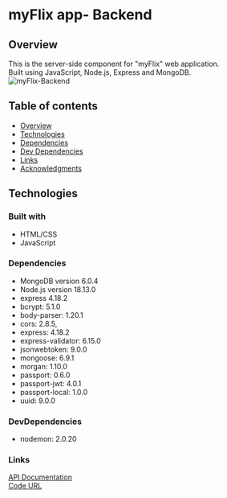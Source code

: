 # myFlix app- Backend

## Overview

This is the server-side component for "myFlix" web application. <br>
Built using JavaScript, Node.js, Express and MongoDB. <br>
![myFlix-Backend](https://i.imgur.com/J8dZKdZ.png) <br>

## Table of contents

- [Overview](#overview)
- [Technologies](#built-with)
- [Dependencies](#dependencies)
- [Dev Dependencies](#devdependencies)
- [Links](#links)
- [Acknowledgments](#acknowledgments)

## Technologies

### Built with
- HTML/CSS
- JavaScript

### Dependencies
- MongoDB version 6.0.4
- Node.js version 18.13.0
 - express 4.18.2
 - bcrypt: 5.1.0
 - body-parser: 1.20.1
 - cors: 2.8.5,
 - express: 4.18.2
 - express-validator: 6.15.0
 - jsonwebtoken: 9.0.0
 - mongoose: 6.9.1
 - morgan: 1.10.0
 - passport: 0.6.0
 - passport-jwt: 4.0.1
 - passport-local: 1.0.0
 - uuid: 9.0.0

### DevDependencies

- nodemon: 2.0.20

### Links

[API Documentation](https://moviewebapp.herokuapp.com/documentation.html) <br>
[Code URL](https://github.com/GabCB/movie-web-app/tree/main) <br>



